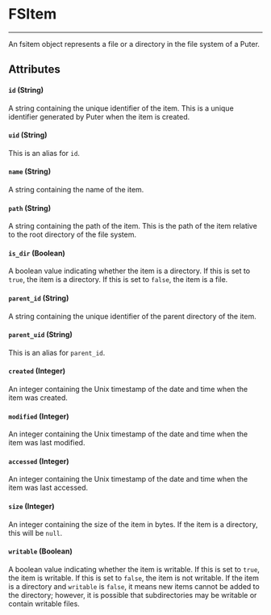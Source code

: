 # FSItem
* * *

An fsitem object represents a file or a directory in the file system of a Puter.

[](#attributes)Attributes
-------------------------

#### [](#-code-id-code-string-)`id` (String)

A string containing the unique identifier of the item. This is a unique identifier generated by Puter when the item is created.

#### [](#-code-uid-code-string-)`uid` (String)

This is an alias for `id`.

#### [](#-code-name-code-string-)`name` (String)

A string containing the name of the item.

#### [](#-code-path-code-string-)`path` (String)

A string containing the path of the item. This is the path of the item relative to the root directory of the file system.

#### [](#-code-is_dir-code-boolean-)`is_dir` (Boolean)

A boolean value indicating whether the item is a directory. If this is set to `true`, the item is a directory. If this is set to `false`, the item is a file.

#### [](#-code-parent_id-code-string-)`parent_id` (String)

A string containing the unique identifier of the parent directory of the item.

#### [](#-code-parent_uid-code-string-)`parent_uid` (String)

This is an alias for `parent_id`.

#### [](#-code-created-code-integer-)`created` (Integer)

An integer containing the Unix timestamp of the date and time when the item was created.

#### [](#-code-modified-code-integer-)`modified` (Integer)

An integer containing the Unix timestamp of the date and time when the item was last modified.

#### [](#-code-accessed-code-integer-)`accessed` (Integer)

An integer containing the Unix timestamp of the date and time when the item was last accessed.

#### [](#-code-size-code-integer-)`size` (Integer)

An integer containing the size of the item in bytes. If the item is a directory, this will be `null`.

#### [](#-code-writable-code-boolean-)`writable` (Boolean)

A boolean value indicating whether the item is writable. If this is set to `true`, the item is writable. If this is set to `false`, the item is not writable. If the item is a directory and `writable` is `false`, it means new items cannot be added to the directory; however, it is possible that subdirectories may be writable or contain writable files.